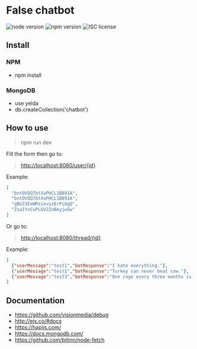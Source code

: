 # False chatbot

![node version](https://img.shields.io/badge/node-&#10878;8.0.0-green.svg)
![npm version](https://img.shields.io/badge/npm-&#10878;5.0.0-green.svg)
![ISC license](https://img.shields.io/badge/licence-MIT-blue.svg)

## Install

### NPM

* npm install

### MongoDB

* use yelda
* db.createCollection('chatbot')

## How to use

> npm run dev

Fill the form then go to:
> <http://localhost:8080/user/{id}>

Example:

```json
[
  "bntOVQQ7btXaPHCL1B891A",
  "bntOVQQ7btXaPHCL1B891A",
  "gBU23EeWMzievyzErPi8gQ",
  "ZsaIYxCvPLGV2ZoBeyjw5w"
]
```

Or go to:
> <http://localhost:8080/thread/{id}>

Example:

```json
[
  {"userMessage":"test1","botResponse":"I hate everything."},
  {"userMessage":"test2","botResponse":"Turkey can never beat cow."},
  {"userMessage":"test3","botResponse":"One rage every three months is permitted. Try not to hurt anyone who doesn't deserve it."}
]
```

## Documentation

* <https://github.com/visionmedia/debug>
* <http://ejs.co/#docs>
* <https://hapijs.com/>
* <https://docs.mongodb.com/>
* <https://github.com/bitinn/node-fetch>

